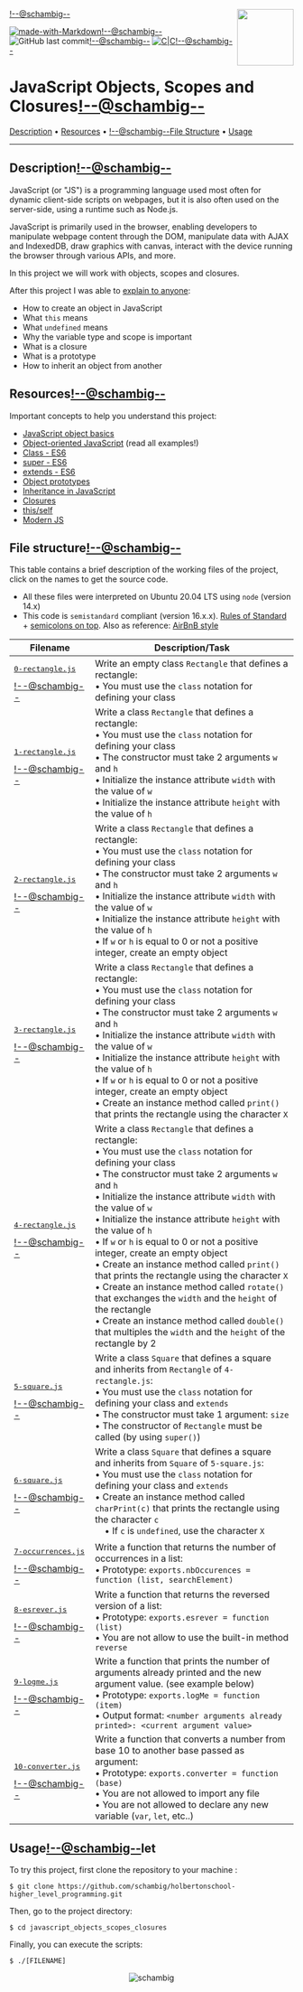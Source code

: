<img align='right' src='https://user-images.githubusercontent.com/5713670/87202985-820dcb80-c2b6-11ea-9f56-7ec461c497c3.gif' width='100'><!--@schambig-->

[![made-with-Markdown](https://img.shields.io/badge/Made%20with-Markdown-1f425f.svg)](http://commonmark.org)<!--@schambig-->
![GitHub last commit](https://img.shields.io/github/last-commit/schambig/holbertonschool-higher_level_programming)<!--@schambig-->
[![C|C](https://img.shields.io/badge/Repo-00%20commits-orange.svg)](https://sourcerer.io/schambig)<!--@schambig-->

# JavaScript Objects, Scopes and Closures<!--@schambig-->

[Description](#description) • [Resources](#resources) • <!--@schambig-->[File Structure](#file-structure) • [Usage](#usage)

---

## Description<!--@schambig-->

JavaScript (or "JS") is a programming language used most often for dynamic client-side scripts on webpages, but it is also often used on the server-side, using a runtime such as Node.js.

JavaScript is primarily used in the browser, enabling developers to manipulate webpage content through the DOM, manipulate data with AJAX and IndexedDB, draw graphics with canvas, interact with the device running the browser through various APIs, and more.

In this project we will work with objects, scopes and closures.

After this project I was able to [explain to anyone](https://fs.blog/feynman-learning-technique/):

* How to create an object in JavaScript
* What `this` means
* What `undefined` means
* Why the variable type and scope is important
* What is a closure
* What is a prototype
* How to inherit an object from another

## Resources<!--@schambig-->

Important concepts to help you understand this project:

* [JavaScript object basics](https://developer.mozilla.org/en-US/docs/Learn/JavaScript/Objects/Basics)
* [Object-oriented JavaScript](https://developer.mozilla.org/en-US/docs/Learn/JavaScript/Objects/Classes_in_JavaScript) (read all examples!)
* [Class - ES6](https://developer.mozilla.org/en-US/docs/Web/JavaScript/Reference/Classes)
* [super - ES6](https://developer.mozilla.org/en-US/docs/Web/JavaScript/Reference/Operators/super)
* [extends - ES6](https://developer.mozilla.org/en-US/docs/Web/JavaScript/Reference/Classes/extends)
* [Object prototypes](https://developer.mozilla.org/en-US/docs/Learn/JavaScript/Objects/Object_prototypes)
* [Inheritance in JavaScript](https://developer.mozilla.org/en-US/docs/Learn/JavaScript/Objects/Classes_in_JavaScript)
* [Closures](https://developer.mozilla.org/en-US/docs/Web/JavaScript/Closures)
* [this/self](https://alistapart.com/article/getoutbindingsituations/)
* [Modern JS](https://github.com/mbeaudru/modern-js-cheatsheet)

## File structure<!--@schambig-->

This table contains a brief description of the working files of the project, click on the names to get the source code.

* All these files were interpreted on Ubuntu 20.04 LTS using `node` (version 14.x)
* This code is `semistandard` compliant (version 16.x.x). [Rules of Standard](https://standardjs.com/rules.html) + [semicolons on top](https://github.com/standard/semistandard). Also as reference: [AirBnB style](https://github.com/airbnb/javascript)

| Filename | Description/Task |
| --- | --- |
| <pre>[0-rectangle.js](0-rectangle.js)</pre><!--@schambig--> | Write an empty class `Rectangle` that defines a rectangle:<br>• You must use the `class` notation for defining your class |
| <pre>[1-rectangle.js](1-rectangle.js)</pre><!--@schambig--> | Write a class `Rectangle` that defines a rectangle:<br>• You must use the `class` notation for defining your class<br>• The constructor must take 2 arguments `w` and `h`<br>• Initialize the instance attribute `width` with the value of `w`<br>• Initialize the instance attribute `height` with the value of `h` |
| <pre>[2-rectangle.js](2-rectangle.js)</pre><!--@schambig--> | Write a class `Rectangle` that defines a rectangle:<br>• You must use the `class` notation for defining your class<br>• The constructor must take 2 arguments `w` and `h`<br>• Initialize the instance attribute `width` with the value of `w`<br>• Initialize the instance attribute `height` with the value of `h`<br>• If `w` or `h` is equal to 0 or not a positive integer, create an empty object |
| <pre>[3-rectangle.js](3-rectangle.js)</pre><!--@schambig--> | Write a class `Rectangle` that defines a rectangle:<br>• You must use the `class` notation for defining your class<br>• The constructor must take 2 arguments `w` and `h`<br>• Initialize the instance attribute `width` with the value of `w`<br>• Initialize the instance attribute `height` with the value of `h`<br>• If `w` or `h` is equal to 0 or not a positive integer, create an empty object<br>• Create an instance method called `print()` that prints the rectangle using the character `X` |
| <pre>[4-rectangle.js](4-rectangle.js)</pre><!--@schambig--> | Write a class `Rectangle` that defines a rectangle:<br>• You must use the `class` notation for defining your class<br>• The constructor must take 2 arguments `w` and `h`<br>• Initialize the instance attribute `width` with the value of `w`<br>• Initialize the instance attribute `height` with the value of `h`<br>• If `w` or `h` is equal to 0 or not a positive integer, create an empty object<br>• Create an instance method called `print()` that prints the rectangle using the character `X`<br>• Create an instance method called `rotate()` that exchanges the `width` and the `height` of the rectangle<br>• Create an instance method called `double()` that multiples the `width` and the `height` of the rectangle by 2 |
| <pre>[5-square.js](5-square.js)</pre><!--@schambig--> | Write a class `Square` that defines a square and inherits from `Rectangle` of `4-rectangle.js`:<br>• You must use the `class` notation for defining your class and `extends`<br>• The constructor must take 1 argument: `size`<br>• The constructor of `Rectangle` must be called (by using `super()`) |
| <pre>[6-square.js](6-square.js)</pre><!--@schambig--> | Write a class `Square` that defines a square and inherits from `Square` of `5-square.js`:<br>• You must use the `class` notation for defining your class and `extends`<br>• Create an instance method called `charPrint(c)` that prints the rectangle using the character `c`<br>&nbsp;&nbsp;&nbsp;&nbsp;• If `c` is `undefined`, use the character `X` |
| <pre>[7-occurrences.js](7-occurrences.js)</pre><!--@schambig--> | Write a function that returns the number of occurrences in a list:<br>• Prototype: `exports.nbOccurences = function (list, searchElement)` |
| <pre>[8-esrever.js](8-esrever.js)</pre><!--@schambig--> | Write a function that returns the reversed version of a list:<br>• Prototype: `exports.esrever = function (list)`<br>• You are not allow to use the built-in method `reverse` |
| <pre>[9-logme.js](9-logme.js)</pre><!--@schambig--> | Write a function that prints the number of arguments already printed and the new argument value. (see example below)<br>• Prototype: `exports.logMe = function (item)`<br>• Output format: `<number arguments already printed>: <current argument value>` |
| <pre>[10-converter.js](10-converter.js)</pre><!--@schambig--> | Write a function that converts a number from base 10 to another base passed as argument:<br>• Prototype: `exports.converter = function (base)`<br>• You are not allowed to import any file<br>• You are not allowed to declare any new variable (`var`, `let`, etc..) |
<!-- <pre><br><br></pre> • <br>•-->

## Usage<!--@schambig-->let

To try this project, first clone the repository to your machine :

```
$ git clone https://github.com/schambig/holbertonschool-higher_level_programming.git
```

Then, go to the project directory:

```
$ cd javascript_objects_scopes_closures
```

Finally, you can execute the scripts:

```
$ ./[FILENAME]
```


<p align="center">
  <img alt="schambig" src="https://capsule-render.vercel.app/api?type=waving&color=gradient&height=60&section=footer"/>
</p>
